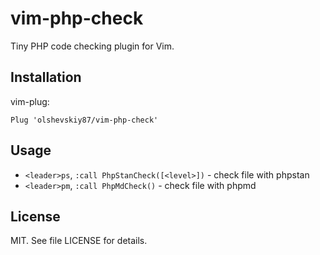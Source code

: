# vim-php-check

Tiny PHP code checking plugin for Vim.

## Installation

vim-plug:

```vim
Plug 'olshevskiy87/vim-php-check'
```

## Usage

- `<leader>ps`, `:call PhpStanCheck([<level>])` - check file with phpstan
- `<leader>pm`, `:call PhpMdCheck()` - check file with phpmd

## License

MIT. See file LICENSE for details.
